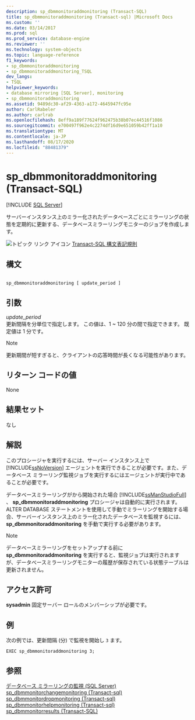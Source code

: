 ```yaml
---
description: sp_dbmmonitoraddmonitoring (Transact-SQL)
title: sp_dbmmonitoraddmonitoring (Transact-sql) |Microsoft Docs
ms.custom: ''
ms.date: 03/14/2017
ms.prod: sql
ms.prod_service: database-engine
ms.reviewer: ''
ms.technology: system-objects
ms.topic: language-reference
f1_keywords:
- sp_dbmmonitoraddmonitoring
- sp_dbmmonitoraddmonitoring_TSQL
dev_langs:
- TSQL
helpviewer_keywords:
- database mirroring [SQL Server], monitoring
- sp_dbmmonitoraddmonitoring
ms.assetid: 9489dc30-af29-4363-a172-4645947fc95e
author: CarlRabeler
ms.author: carlrab
ms.openlocfilehash: 8eff9a189f77624f962475b38b07ec44516f1086
ms.sourcegitcommit: e700497f962e4c2274df16d9e651059b42ff1a10
ms.translationtype: MT
ms.contentlocale: ja-JP
ms.lasthandoff: 08/17/2020
ms.locfileid: "88481379"
---
```

# <a name="sp_dbmmonitoraddmonitoring-transact-sql"></a>sp_dbmmonitoraddmonitoring (Transact-SQL)
[!INCLUDE [SQL Server](../../includes/applies-to-version/sqlserver.md)]

  サーバーインスタンス上のミラー化されたデータベースごとにミラーリングの状態を定期的に更新する、データベースミラーリングモニターのジョブを作成します。  
  
 ![トピック リンク アイコン](../../database-engine/configure-windows/media/topic-link.gif "トピック リンク アイコン") [Transact-SQL 構文表記規則](../../t-sql/language-elements/transact-sql-syntax-conventions-transact-sql.md)  
  
## <a name="syntax"></a>構文  
  
```  
  
sp_dbmmonitoraddmonitoring [ update_period ]  
```  
  
## <a name="arguments"></a>引数  
 *update_period*  
 更新間隔を分単位で指定します。 この値は、1 ~ 120 分の間で指定できます。 既定値は 1 分です。  
  
> [!NOTE]  
>  更新期間が短すぎると、クライアントの応答時間が長くなる可能性があります。  
  
## <a name="return-code-values"></a>リターン コードの値  
 None  
  
## <a name="result-sets"></a>結果セット  
 なし  
  
## <a name="remarks"></a>解説  
 このプロシージャを実行するには、サーバー インスタンス上で [!INCLUDE[ssNoVersion](../../includes/ssnoversion-md.md)] エージェントを実行できることが必要です。また、データベース ミラーリング監視ジョブを実行するにはエージェントが実行中であることが必要です。  
  
 データベースミラーリングがから開始された場合 [!INCLUDE[ssManStudioFull](../../includes/ssmanstudiofull-md.md)] 、 **sp_dbmmonitoraddmonitoring** プロシージャは自動的に実行されます。 ALTER DATABASE ステートメントを使用して手動でミラーリングを開始する場合、サーバーインスタンス上のミラー化されたデータベースを監視するには、 **sp_dbmmonitoraddmonitoring** を手動で実行する必要があります。  
  
> [!NOTE]  
>  データベースミラーリングをセットアップする前に **sp_dbmmonitoraddmonitoring** を実行すると、監視ジョブは実行されますが、データベースミラーリングモニターの履歴が保存されている状態テーブルは更新されません。  
  
## <a name="permissions"></a>アクセス許可  
 **sysadmin** 固定サーバー ロールのメンバーシップが必要です。  
  
## <a name="examples"></a>例  
 次の例では、更新間隔 (分) で監視を開始し `3` ます。  
  
```  
EXEC sp_dbmmonitoraddmonitoring 3;  
```  
  
## <a name="see-also"></a>参照  
 [データベース ミラーリングの監視 &#40;SQL Server&#41;](../../database-engine/database-mirroring/monitoring-database-mirroring-sql-server.md)   
 [sp_dbmmonitorchangemonitoring &#40;Transact-sql&#41;](../../relational-databases/system-stored-procedures/sp-dbmmonitorchangemonitoring-transact-sql.md)   
 [sp_dbmmonitordropmonitoring &#40;Transact-sql&#41;](../../relational-databases/system-stored-procedures/sp-dbmmonitordropmonitoring-transact-sql.md)   
 [sp_dbmmonitorhelpmonitoring &#40;Transact-sql&#41;](../../relational-databases/system-stored-procedures/sp-dbmmonitorhelpmonitoring-transact-sql.md)   
 [sp_dbmmonitorresults &#40;Transact-SQL&#41;](../../relational-databases/system-stored-procedures/sp-dbmmonitorresults-transact-sql.md)  
  
  
